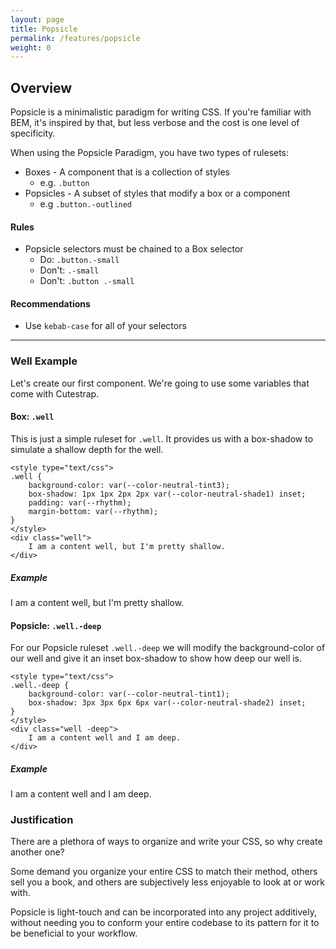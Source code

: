 ```yaml
---
layout: page
title: Popsicle
permalink: /features/popsicle
weight: 0
---
```


## Overview

Popsicle is a minimalistic paradigm for writing CSS. If you're familiar with BEM,
it's inspired by that, but less verbose and the cost is one level of specificity.

When using the Popsicle Paradigm, you have two types of rulesets:

* Boxes - A component that is a collection of styles
  * e.g. `.button`
* Popsicles - A subset of styles that modify a box or a component
  * e.g `.button.-outlined`

#### Rules

* Popsicle selectors must be chained to a Box selector
  * Do: `.button.-small`
  * Don't: `.-small`
  * Don't: `.button .-small`

#### Recommendations

* Use `kebab-case` for all of your selectors

---

### Well Example

Let's create our first component. We're going to use some
variables that come with Cutestrap.

#### Box: `.well`

This is just a simple ruleset for `.well`. It provides us with a box-shadow
to simulate a shallow depth for the well.

```
<style type="text/css">
.well {
    background-color: var(--color-neutral-tint3);
    box-shadow: 1px 1px 2px 2px var(--color-neutral-shade1) inset;
    padding: var(--rhythm);
    margin-bottom: var(--rhythm);
}
</style>
<div class="well">
    I am a content well, but I'm pretty shallow.
</div>
```

##### Example
<style type="text/css">
.well {
    background-color: var(--color-neutral-tint2);
    box-shadow: 1px 1px 2px 0px var(--color-neutral-shade1) inset;
    padding: var(--rhythm);
    margin-bottom: var(--rhythm-double);
}
</style>
<div class="well">
    I am a content well, but I'm pretty shallow.
</div>

#### Popsicle: `.well.-deep`

For our Popsicle ruleset `.well.-deep` we will modify the background-color of
our well and give it an inset box-shadow to show how deep our well is.

```
<style type="text/css">
.well.-deep {
    background-color: var(--color-neutral-tint1);
    box-shadow: 3px 3px 6px 6px var(--color-neutral-shade2) inset;
}
</style>
<div class="well -deep">
    I am a content well and I am deep.
</div>
```

##### Example
<style type="text/css">
.well.-deep {
    background-color: var(--color-neutral-tint1);
    box-shadow: 3px 3px 6px 6px var(--color-neutral-shade2) inset;
}
</style>
<div class="well -deep">
    I am a content well and I am deep.
</div>

### Justification

There are a plethora of ways to organize and write your CSS, so why create another one?

Some demand you organize your entire CSS to match their method, others sell you
a book, and others are subjectively less enjoyable to look at or work with.

Popsicle is light-touch and can be incorporated into any project additively,
without needing you to conform your entire codebase to its pattern for it to be
beneficial to your workflow.
